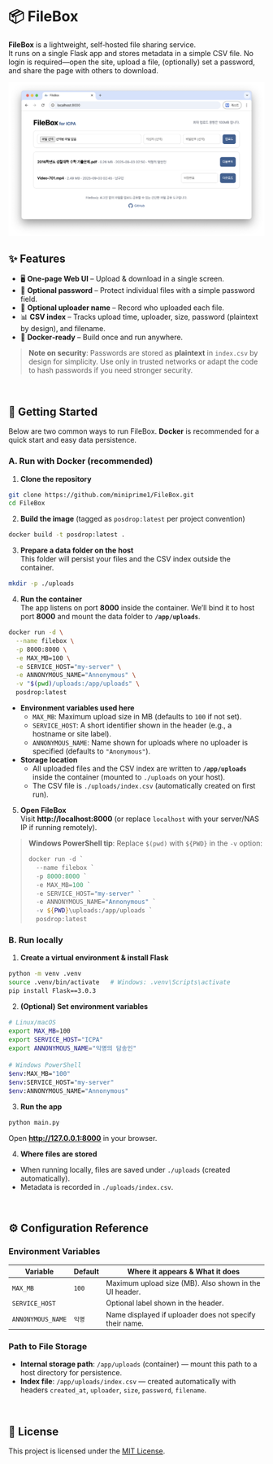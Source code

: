 # 📦 FileBox

**FileBox** is a lightweight, self‑hosted file sharing service.  
It runs on a single Flask app and stores metadata in a simple CSV file. No login is required—open the site, upload a file, (optionally) set a password, and share the page with others to download.

<p align="center">
  <img src="./Screenshot.png" alt="Screenshot" width="720">
</p>

## ✨ Features

- 🖥️ **One‑page Web UI** – Upload & download in a single screen.
- 🔑 **Optional password** – Protect individual files with a simple password field.
- 📝 **Optional uploader name** – Record who uploaded each file.
- 📊 **CSV index** – Tracks upload time, uploader, size, password (plaintext by design), and filename.
- 🐳 **Docker‑ready** – Build once and run anywhere.

> **Note on security**: Passwords are stored as **plaintext** in `index.csv` by design for simplicity. Use only in trusted networks or adapt the code to hash passwords if you need stronger security.


<br>


## 🚀 Getting Started

Below are two common ways to run FileBox. **Docker** is recommended for a quick start and easy data persistence.

### A. Run with Docker (recommended)

1) **Clone the repository**  
```bash
git clone https://github.com/miniprime1/FileBox.git
cd FileBox
```

2) **Build the image** (tagged as `posdrop:latest` per project convention)  
```bash
docker build -t posdrop:latest .
```

3) **Prepare a data folder on the host**  
This folder will persist your files and the CSV index outside the container.
```bash
mkdir -p ./uploads
```

4) **Run the container**  
The app listens on port **8000** inside the container. We’ll bind it to host port **8000** and mount the data folder to **`/app/uploads`**.

```bash
docker run -d \
  --name filebox \
  -p 8000:8000 \
  -e MAX_MB=100 \
  -e SERVICE_HOST="my-server" \
  -e ANNONYMOUS_NAME="Annonymous" \
  -v "$(pwd)/uploads:/app/uploads" \
  posdrop:latest
```

- **Environment variables used here**
  - `MAX_MB`: Maximum upload size in MB (defaults to `100` if not set).
  - `SERVICE_HOST`: A short identifier shown in the header (e.g., a hostname or site label).
  - `ANNONYMOUS_NAME`: Name shown for uploads where no uploader is specified (defaults to `"Anonymous"`).
- **Storage location**
  - All uploaded files and the CSV index are written to **`/app/uploads`** inside the container (mounted to `./uploads` on your host).
  - The CSV file is `./uploads/index.csv` (automatically created on first run).

5) **Open FileBox**  
Visit **http://localhost:8000** (or replace `localhost` with your server/NAS IP if running remotely).

> **Windows PowerShell tip**: Replace `$(pwd)` with `${PWD}` in the `-v` option:
> ```powershell
> docker run -d `
>   --name filebox `
>   -p 8000:8000 `
>   -e MAX_MB=100 `
>   -e SERVICE_HOST="my-server" `
>   -e ANNONYMOUS_NAME="Annonymous" `
>   -v ${PWD}\uploads:/app/uploads `
>   posdrop:latest
> ```


### B. Run locally

1) **Create a virtual environment & install Flask**
```bash
python -m venv .venv
source .venv/bin/activate   # Windows: .venv\Scripts\activate
pip install Flask==3.0.3
```

2) **(Optional) Set environment variables**
```bash
# Linux/macOS
export MAX_MB=100
export SERVICE_HOST="ICPA"
export ANNONYMOUS_NAME="익명의 담송인"

# Windows PowerShell
$env:MAX_MB="100"
$env:SERVICE_HOST="my-server"
$env:ANNONYMOUS_NAME="Annonymous"
```

3) **Run the app**
```bash
python main.py
```
Open **http://127.0.0.1:8000** in your browser.

4) **Where files are stored**
- When running locally, files are saved under `./uploads` (created automatically).
- Metadata is recorded in `./uploads/index.csv`.

<br>

## ⚙️ Configuration Reference

### Environment Variables

| Variable       | Default | Where it appears & What it does                                    |
|----------------|---------|--------------------------------------------------------------------|
| `MAX_MB`       | `100`   | Maximum upload size (MB). Also shown in the UI header.             |
| `SERVICE_HOST` | ` `      | Optional label shown in the header.                                |
| `ANNONYMOUS_NAME` | `익명`    | Name displayed if uploader does not specify their name.        |

### Path to File Storage

- **Internal storage path**: `/app/uploads` (container) — mount this path to a host directory for persistence.  
- **Index file**: `/app/uploads/index.csv` — created automatically with headers `created_at`, `uploader`, `size`, `password`, `filename`.

<br>

## 📜 License

This project is licensed under the [MIT License](LICENSE).